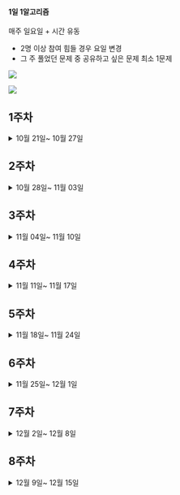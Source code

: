 #### 1일 1알고리즘 

매주 일요일 + 시간 유동
- 2명 이상 참여 힘들 경우 요일 변경
- 그 주 풀었던 문제 중 공유하고 싶은 문제 최소 1문제

<a href="https://www.acmicpc.net/problem/tags"><img src="https://img.shields.io/badge/BECKJOON-1DA1F2?style=for-the-badge&logo=twitter&logoColor=white"/></a>

<a href="https://school.programmers.co.kr/learn/challenges?tab=algorithm_practice_kit"><img src="https://img.shields.io/badge/Programmers-FFF0E5?style=for-the-badge&logo=codecademy&logoColor=303347"/></a>



## 1주차

<details>
    <summary>10월 21일~ 10월 27일 </summary>
  
| 요일  | 김근우 | 노원욱 | 박새미 | 조현재 | 
|:----------:|:----:|:----:|:----:|:----:|
| 월 |  |  ✅ |  ✅ |  ✅ |   
| 화 | ✅ |  ✅ | ✅  | ✅  |   
| 수 | ✅ |   | ✅ |   |  
| 목 | ✅ | ✅  |   | ✅   |  
| 금 | ✅ | ✅  |   |  ✅  |   
| 토 |   |  ✅ |   | ✅   |  
| 일 | ✅ |   |   |   |  

</details> 

## 2주차

<details>
    <summary>10월 28일~ 11월 03일 </summary>
  
| 요일  | 김근우 | 노원욱 | 박새미 | 조현재 | 
|:----------:|:----:|:----:|:----:|:----:|
| 월 |✅|   | ✅  |    |   
| 화 |✅|   | ✅  |   ✅ |   
| 수 |  |   | |   ✅  |  
| 목 |✅|   |   |    |  
| 금 |✅|   |   |    ✅  |   
| 토 |✅|   | ✅  |  ✅  |  
| 일 |✅|   |   |   |  

</details>


## 3주차

<details>
    <summary>11월 04일~ 11월 10일 </summary>
  
| 요일  | 김근우 | 노원욱 | 박새미 | 조현재 | 
|:----------:|:----:|:----:|:----:|:----:|
| 월 |✅| ✅ | ✅  |    |   
| 화 |✅|   |   |    |   
| 수 |  | ✅  | |     |  
| 목 |✅| ✅ |   |    |  
| 금 |✅| ✅ |   |      |   
| 토 |✅|   |   |   |  
| 일 |✅|   |   |   |  

</details>

## 4주차

<details>
    <summary>11월 11일~ 11월 17일 </summary>
  
| 요일  | 김근우 | 노원욱 | 박새미 | 조현재 | 
|:----------:|:----:|:----:|:----:|:----:|
| 월 |✅| ✅  |   |    |   
| 화 |✅| ✅  |   |    |   
| 수 |✅| ✅  |   |    |  
| 목 |✅| ✅  |   |    |  
| 금 |✅| ✅  |   |    |   
| 토 |   |   | ✅  |    |  
| 일 |✅|   |   | ✅  |  

</details>


## 5주차

<details>
    <summary>11월 18일~ 11월 24일 </summary>
  
| 요일  | 김근우 | 노원욱 | 박새미 | 조현재 | 
|:----------:|:----:|:----:|:----:|:----:|
| 월 |    | ✅  |   |    |   
| 화 |    | ✅  | ✅ |    |   
| 수 | ✅ | ✅  |   |    |  
| 목 | ✅ | ✅  |   |    |  
| 금 | ✅ | ✅  |   |    |   
| 토 | ✅ |   |   |    |  
| 일 | ✅ |   |   |  ✅  |  

</details>

## 6주차

<details>
    <summary>11월 25일~ 12월 1일 </summary>
  
| 요일  | 김근우 | 노원욱 | 박새미 | 조현재 | 
|:----------:|:----:|:----:|:----:|:----:|
| 월 | ✅ |   |   |    |   
| 화 | ✅ |   | |    |   
| 수 | ✅ |   |   |    |  
| 목 | ✅ |   |   |    |  
| 금 |  |   |   |    |   
| 토 | ✅ | ✅  |   |    |  
| 일 | ✅ | ✅  | ✅  | ✅   |  

</details>

## 7주차

<details>
    <summary>12월 2일~ 12월 8일 </summary>
  
| 요일  | 김근우 | 노원욱 | 박새미 | 조현재 | 
|:----------:|:----:|:----:|:----:|:----:|
| 월 | ✅ |   |   |    |   
| 화 | ✅ |   |   |    |   
| 수 | ✅ |   |   |    |  
| 목 | ✅ | ✅  |   |    |  
| 금 | ✅ | ✅  |   |    |   
| 토 | ✅ | ✅  |   |    |  
| 일 | ✅ |   |   |    |  

</details>

## 8주차

<details>
    <summary>12월 9일~ 12월 15일 </summary>
  
| 요일  | 김근우 | 노원욱 | 박새미 | 조현재 | 
|:----------:|:----:|:----:|:----:|:----:|
| 월 | ✅ |   |   |    |   
| 화 | ✅ |   |   |    |   
| 수 |    |   |   |    |  
| 목 |    |   |   |    |  
| 금 |    |   |   |    |   
| 토 |    |   |   |    |  
| 일 |    |   |   |    |  

</details>
